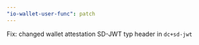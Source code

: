 ```yaml
---
"io-wallet-user-func": patch
---
```


Fix: changed wallet attestation SD-JWT typ header in `dc+sd-jwt`
